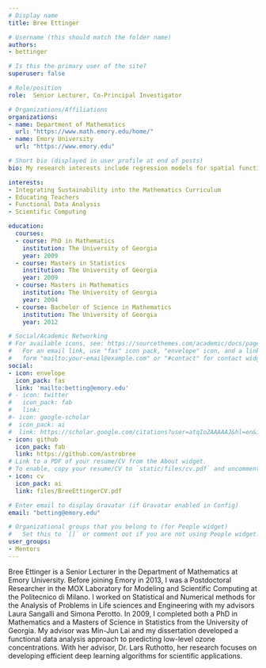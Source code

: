 ```yaml
---
# Display name
title: Bree Ettinger

# Username (this should match the folder name)
authors:
- bettinger

# Is this the primary user of the site?
superuser: false

# Role/position
role:  Senior Lecturer, Co-Principal Investigator

# Organizations/Affiliations
organizations:
- name: Department of Mathematics
  url: "https://www.math.emory.edu/home/"
- name: Emory University
  url: "https://www.emory.edu"

# Short bio (displayed in user profile at end of posts)
bio: My research interests include regression models for spatial functional data and integrating sustainability into the mathematics curriculum.

interests:
- Integrating Sustainability into the Mathematics Curriculum
- Educating Teachers
- Functional Data Analysis
- Scientific Computing

education:
  courses:
  - course: PhD in Mathematics
    institution: The University of Georgia
    year: 2009
  - course: Masters in Statistics
    institution: The University of Georgia
    year: 2009
  - course: Masters in Mathematics
    institution: The University of Georgia
    year: 2004
  - course: Bachelor of Science in Mathematics
    institution: The University of Georgia
    year: 2012

# Social/Academic Networking
# For available icons, see: https://sourcethemes.com/academic/docs/page-builder/#icons
#   For an email link, use "fas" icon pack, "envelope" icon, and a link in the
#   form "mailto:your-email@example.com" or "#contact" for contact widget.
social:
- icon: envelope
  icon_pack: fas
  link: 'mailto:betting@emory.edu'
# - icon: twitter
#   icon_pack: fab
#   link: 
#- icon: google-scholar
#  icon_pack: ai
#  link: https://scholar.google.com/citations?user=atqIoZAAAAAJ&hl=en&inst=15365353816232672843
- icon: github
  icon_pack: fab
  link: https://github.com/astrobree
# Link to a PDF of your resume/CV from the About widget.
# To enable, copy your resume/CV to `static/files/cv.pdf` and uncomment the lines below.
- icon: cv
  icon_pack: ai
  link: files/BreeEttingerCV.pdf

# Enter email to display Gravatar (if Gravatar enabled in Config)
email: "betting@emory.edu"

# Organizational groups that you belong to (for People widget)
#   Set this to `[]` or comment out if you are not using People widget.
user_groups:
- Mentors
---
```


Bree Ettinger is a Senior Lecturer in the Department of Mathematics at Emory University. Before joining Emory in 2013, I was a Postdoctoral Researcher in the MOX Laboratory for Modeling and Scientific Computing at the Politecnico di Milano. I worked on Statistical and Numerical methods for the Analysis of Problems in Life sciences and Engineering with my advisors Laura Sangalli and Simona Perotto. In 2009, I completed both a PhD in Mathematics and a Masters of Science in Statistics from the University of Georgia. My advisor was Min-Jun Lai and my dissertation developed a functional data analysis approach to predicting low-level ozone concentrations.  With her advisor, Dr. Lars Ruthotto, her research focuses on developing efficient deep learning algorithms for scientific applications.
